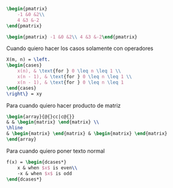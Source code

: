 ```tex
\begin{pmatrix}
	-1 &0 &2\\
	4 &3 &-2
\end{pmatrix}
```

```tex
\begin{pmatrix} -1 &0 &2\\ 4 &3 &-2\end{pmatrix}
```

Cuando quiero hacer los casos solamente con operadores
```latex
X(m, n) = \left.
\begin{cases}
	x(n), & \text{for } 0 \leq n \leq 1 \\
	x(n - 1), & \text{for } 0 \leq n \leq 1 \\
	x(n - 1), & \text{for } 0 \leq n \leq 1
\end{cases}
\right\} = xy
```

Para cuando quiero hacer producto de matriz
```latex
\begin{array}{@{}cc|c@{}}
& & \begin{matrix} \end{matrix} \\
\hline
& \begin{matrix} \end{matrix} & \begin{matrix} \end{matrix}
\end{array}
```

Para cuando quiero poner texto normal
```latex
f(x) = \begin{dcases*}
	x & when $x$ is even\\
	-x & when $x$ is odd
\end{dcases*}
```